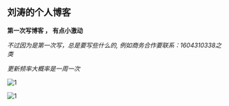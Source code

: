 ## 刘涛的个人博客

**第一次写博客 ， 有点小激动**

*不过因为是第一次写，总是要写些什么的,
例如商务合作要联系：1604310338之类*

*更新频率大概率是一周一次*
<link rel="icon" href="https://timgsa.baidu.com/timg?image&quality=80&size=b9999_10000&sec=1572862241992&di=af188bc584510c9922e887b3f35b419e&imgtype=0&src=http%3A%2F%2Fpic16.nipic.com%2F20110829%2F7769685_111024487112_2.jpg">

![1](https://forever-1258828479.cos.ap-beijing.myqcloud.com/otherblog/img/1.jpg)



![1](https://timgsa.baidu.com/timg?image&quality=80&size=b9999_10000&sec=1573033420&di=97823cfeec12e61dcaadb61438258e9f&imgtype=jpg&er=1&src=http%3A%2F%2Fb-ssl.duitang.com%2Fuploads%2Fitem%2F201702%2F20%2F20170220113512_yinaE.jpeg)

